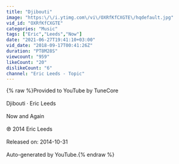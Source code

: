 ```yaml
---
title: "Djibouti"
image: "https:\/\/i.ytimg.com\/vi\/OXRfKfCXGTE\/hqdefault.jpg"
vid_id: "OXRfKfCXGTE"
categories: "Music"
tags: ["Eric","Leeds","Now"]
date: "2021-06-27T19:41:10+03:00"
vid_date: "2018-09-17T00:41:26Z"
duration: "PT8M28S"
viewcount: "959"
likeCount: "20"
dislikeCount: "6"
channel: "Eric Leeds - Topic"
---
```

{% raw %}Provided to YouTube by TuneCore<br /><br />Djibouti · Eric Leeds<br /><br />Now and Again<br /><br />℗ 2014 Eric Leeds<br /><br />Released on: 2014-10-31<br /><br />Auto-generated by YouTube.{% endraw %}

